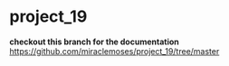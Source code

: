 # project_19

**checkout this branch for the documentation** <https://github.com/miraclemoses/project_19/tree/master>
